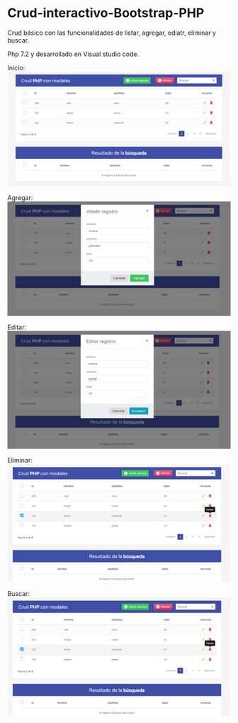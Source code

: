# Crud-interactivo-Bootstrap-PHP

Crud básico con las funcionalidades de listar, agregar, ediatr, eliminar y buscar.

Php 7.2 y desarrollado en Visual studio code.

Inicio:
![Preview](https://raw.githubusercontent.com/sergio-gonzalez11/Crud-interactivo-Bootstrap-PHP/master/imagenes/inicio.png)

Agregar:
![Preview](https://raw.githubusercontent.com/sergio-gonzalez11/Crud-interactivo-Bootstrap-PHP/master/imagenes/agregar.png)

Editar:
![Preview](https://raw.githubusercontent.com/sergio-gonzalez11/Crud-interactivo-Bootstrap-PHP/master/imagenes/editar.png)

Eliminar:
![Preview](https://raw.githubusercontent.com/sergio-gonzalez11/Crud-interactivo-Bootstrap-PHP/master/imagenes/eliminar.png)

Buscar:
![Preview](https://raw.githubusercontent.com/sergio-gonzalez11/Crud-interactivo-Bootstrap-PHP/master/imagenes/eliminar.png)
